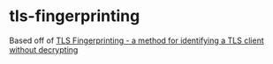 # tls-fingerprinting

Based off of [TLS Fingerprinting - a method for identifying a TLS client without decrypting](https://devcentral.f5.com/s/articles/tls-fingerprinting-a-method-for-identifying-a-tls-client-without-decrypting-24598?t=1616458195611)
